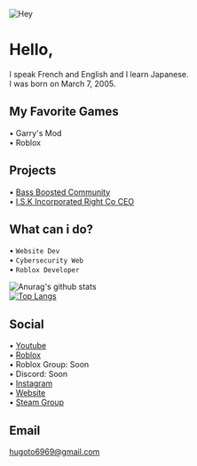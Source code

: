 <!-- 
Welcome to my Personal ReadMe!
Please Check this for Embed: https://github.com/anuraghazra/github-readme-stats
-->

![Hey](https://i.ibb.co/KxfgGfk/Hugoto69.png)

# Hello,

I speak French and English and I learn Japanese.
<br>
I was born on March 7, 2005.

## My Favorite Games

• Garry's Mod
<br>
• Roblox

## Projects

• [Bass Boosted Community](https://www.youtube.com/channel/UCVJ97tojqgH5Z6VjqbHiOHA)
<br>
• [I.S.K Incorporated Right Co CEO](https://www.roblox.com/groups/7094138/I-S-K-Inc) 

## What can i do?

• `Website Dev`
<br>
• `Cybersecurity Web`
<br>
• `Roblox Developer`

![Anurag's github stats](https://github-readme-stats.vercel.app/api?username=Hugoto69&show_icons=true&theme=jolly)
<br>
[![Top Langs](https://github-readme-stats.vercel.app/api/top-langs/?username=Hugoto69&theme=jolly)](https://github.com/anuraghazra/github-readme-stats)

## Social

• [Youtube](https://www.youtube.com/channel/UCMbgR2wiW21ro5oONSb8OyA)
<br>
• [Roblox](https://www.roblox.com/users/1593260565/profile)
<br>
• Roblox Group: Soon
<br>
• Discord: Soon
<br>
• [Instagram](https://www.instagram.com/hugo.bonnet_)
<br>
• [Website](https://hugoto69.page)
<br>
• [Steam Group](https://steamcommunity.com/groups/hugoto69)

## Email

hugoto6969@gmail.com
